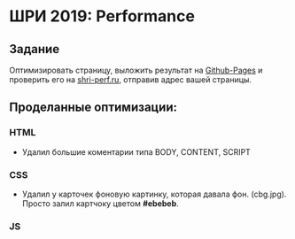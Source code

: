 # ШРИ 2019: Performance

## Задание
Оптимизировать страницу, выложить результат на [Github-Pages](https://help.github.com/en/articles/creating-a-github-pages-site) и проверить его на [shri-perf.ru](https://shri-perf.ru), отправив адрес вашей страницы.

## Проделанные оптимизации:

### HTML

* Удалил большие коментарии типа BODY, CONTENT, SCRIPT

### CSS
* Удалил у карточек фоновую картинку, которая давала фон. (cbg.jpg). Просто залил картчоку цветом **#ebebeb**.

### JS

